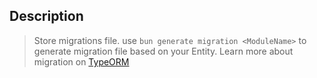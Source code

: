 ## Description

> Store migrations file.
> use `bun generate migration <ModuleName>` to generate migration file based on your Entity.
> Learn more about migration on [TypeORM](https://typeorm.io/migrations)
